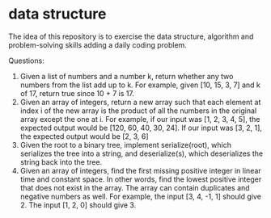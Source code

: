 # data structure

The idea of this repository is to exercise the data structure, algorithm and problem-solving skills adding a daily coding problem.

Questions:

  1) Given a list of numbers and a number k, return whether any two numbers from the list add up to k.
  For example, given [10, 15, 3, 7] and k of 17, return true since 10 + 7 is 17.
  2) Given an array of integers, return a new array such that each element at index i of the new array is the product of all the numbers in the original array except the one at i.
  For example, if our input was [1, 2, 3, 4, 5], the expected output would be [120, 60, 40, 30, 24]. If our input was [3, 2, 1], the expected output would be [2, 3, 6]
  3) Given the root to a binary tree, implement serialize(root), which serializes the tree into a string, and deserialize(s), which deserializes the string back into the tree.
  4) Given an array of integers, find the first missing positive integer in linear time and constant space. In other words, find the lowest positive integer that does not exist in the array. The array can contain duplicates and negative numbers as well.
  For example, the input [3, 4, -1, 1] should give 2. The input [1, 2, 0] should give 3.